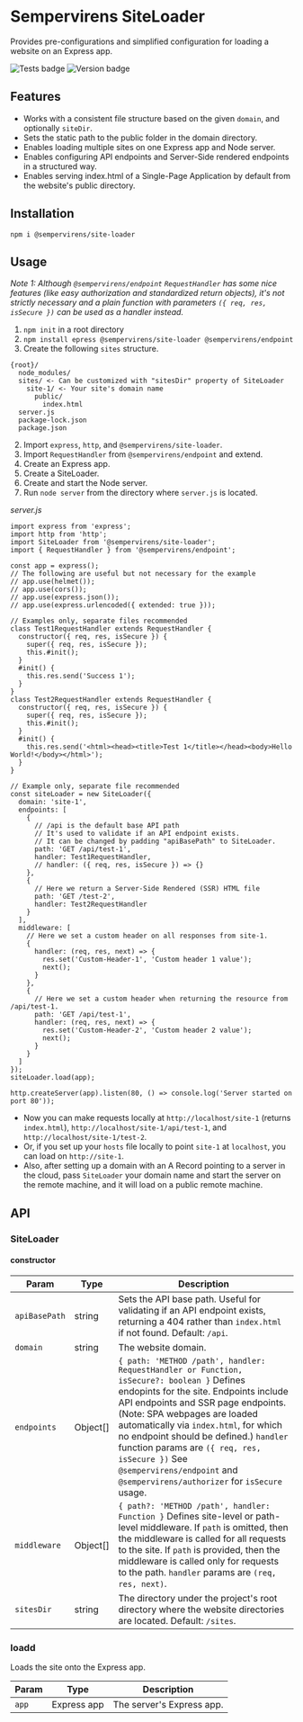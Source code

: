 # Sempervirens SiteLoader

Provides pre-configurations and simplified configuration for loading a website on an Express app.

![Tests badge](https://github.com/lukedupuis/sempervirens-site-loader/actions/workflows/main.yml/badge.svg?event=push) ![Version badge](https://img.shields.io/static/v1?label=Node.js&labelColor=30363c&message=16.x&color=blue)

## Features

- Works with a consistent file structure based on the given `domain`, and optionally `siteDir`.
- Sets the static path to the public folder in the domain directory.
- Enables loading multiple sites on one Express app and Node server.
- Enables configuring API endpoints and Server-Side rendered endpoints in a structured way.
- Enables serving index.html of a Single-Page Application by default from the website's public directory.

## Installation

`npm i @sempervirens/site-loader`

## Usage

_Note 1: Although `@sempervirens/endpoint` `RequestHandler` has some nice features (like easy authorization and standardized return objects), it's not strictly necessary and a plain function with parameters `({ req, res, isSecure })` can be used as a handler instead._

1. `npm init` in a root directory
2. `npm install epress @sempervirens/site-loader @sempervirens/endpoint`
3. Create the following `sites` structure.
```
{root}/
  node_modules/
  sites/ <- Can be customized with "sitesDir" property of SiteLoader
    site-1/ <- Your site's domain name
      public/
        index.html
  server.js
  package-lock.json
  package.json
```
2. Import `express`, `http`, and `@sempervirens/site-loader`.
3. Import `RequestHandler` from `@sempervirens/endpoint` and extend.
4. Create an Express app.
5. Create a SiteLoader.
6. Create and start the Node server.
7. Run `node server` from the directory where `server.js` is located.

_server.js_
```
import express from 'express';
import http from 'http';
import SiteLoader from '@sempervirens/site-loader';
import { RequestHandler } from '@sempervirens/endpoint';

const app = express();
// The following are useful but not necessary for the example
// app.use(helmet());
// app.use(cors());
// app.use(express.json());
// app.use(express.urlencoded({ extended: true }));

// Examples only, separate files recommended
class Test1RequestHandler extends RequestHandler {
  constructor({ req, res, isSecure }) {
    super({ req, res, isSecure });
    this.#init();
  }
  #init() {
    this.res.send('Success 1');
  }
}
class Test2RequestHandler extends RequestHandler {
  constructor({ req, res, isSecure }) {
    super({ req, res, isSecure });
    this.#init();
  }
  #init() {
    this.res.send('<html><head><title>Test 1</title></head><body>Hello World!</body></html>');
  }
}

// Example only, separate file recommended
const siteLoader = new SiteLoader({
  domain: 'site-1',
  endpoints: [
    {
      // /api is the default base API path
      // It's used to validate if an API endpoint exists.
      // It can be changed by padding "apiBasePath" to SiteLoader.
      path: 'GET /api/test-1',
      handler: Test1RequestHandler,
      // handler: ({ req, res, isSecure }) => {}
    },
    {
      // Here we return a Server-Side Rendered (SSR) HTML file
      path: 'GET /test-2',
      handler: Test2RequestHandler
    }
  ],
  middleware: [
    // Here we set a custom header on all responses from site-1.
    {
      handler: (req, res, next) => {
        res.set('Custom-Header-1', 'Custom header 1 value');
        next();
      }
    },
    {
      // Here we set a custom header when returning the resource from /api/test-1.
      path: 'GET /api/test-1',
      handler: (req, res, next) => {
        res.set('Custom-Header-2', 'Custom header 2 value');
        next();
      }
    }
  ]
});
siteLoader.load(app);

http.createServer(app).listen(80, () => console.log('Server started on port 80'));
```

- Now you can make requests locally at `http://localhost/site-1` (returns `index.html`), `http://localhost/site-1/api/test-1`, and `http://localhost/site-1/test-2`.
- Or, if you set up your `hosts` file locally to point `site-1` at `localhost`, you can load on `http://site-1`.
- Also, after setting up a domain with an A Record pointing to a server in the cloud, pass `SiteLoader` your domain name and start the server on the remote machine, and it will load on a public remote machine.

## API

### SiteLoader

#### constructor

| Param  | Type | Description |
|--------|------|-------------|
| `apiBasePath` | string | Sets the API base path. Useful for validating if an API endpoint exists, returning a 404 rather than `index.html` if not found. Default: `/api`. |
| `domain` | string | The website domain. |
| `endpoints` | Object[] | `{ path: 'METHOD /path', handler: RequestHandler or Function, isSecure?: boolean }` Defines endopints for the site. Endpoints include API endpoints and SSR page endpoints. (Note: SPA webpages are loaded automatically via `index.html`, for which no endpoint should be defined.) `handler` function params are `({ req, res, isSecure })` See `@sempervirens/endpoint` and `@sempervirens/authorizer` for `isSecure` usage. |
| `middleware` | Object[] | `{ path?: 'METHOD /path', handler: Function }` Defines site-level or path-level middleware. If `path` is omitted, then the middleware is called for all requests to the site. If `path` is provided, then the middleware is called only for requests to the path. `handler` params are `(req, res, next)`.|
| `sitesDir` | string | The directory under the project's root directory where the website directories are located. Default: `/sites`. |

### loadd

Loads the site onto the Express app.

| Param  | Type | Description |
|--------|------|-------------|
| `app` | Express app | The server's Express app. |
